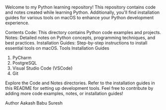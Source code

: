 Welcome to my Python learning repository! This repository contains code and notes created while learning Python. 
Additionally, you'll find installation guides for various tools on macOS to enhance your Python development experience.

Contents
Code: This directory contains Python code examples and projects.
Notes: Detailed notes on Python concepts, programming techniques, and best practices.
Installation Guides: Step-by-step instructions to install essential tools on macOS.
Tools Installation Guides
1. PyCharm
2. PostgreSQL
3. Visual Studio Code (VSCode)
4. Git

Explore the Code and Notes directories.
Refer to the installation guides in this README for setting up development tools.
Feel free to contribute by adding more code examples, notes, or installation guides!

Author
Aakash Babu Suresh
